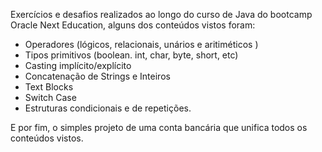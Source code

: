 Exercícios e desafios realizados ao longo do curso de Java do bootcamp Oracle Next Education, alguns dos
conteúdos vistos foram:

* Operadores (lógicos, relacionais, unários e aritiméticos )
* Tipos primitivos (boolean. int, char, byte, short, etc)
* Casting implícito/explícito
* Concatenação de Strings e Inteiros
* Text Blocks
* Switch Case
* Estruturas condicionais e de repetições.

E por fim, o simples projeto de uma conta bancária que unifica todos os conteúdos vistos. 
